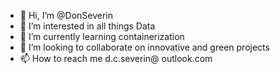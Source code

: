 - 👋 Hi, I’m @DonSeverin
- 👀 I’m interested in all things Data
- 🌱 I’m currently learning containerization
- 💞️ I’m looking to collaborate on innovative and green projects
- 📫 How to reach me d.c.severin@ outlook.com

<!---
DonSeverin/DonSeverin is a ✨ special ✨ repository because its `README.md` (this file) appears on your GitHub profile.
You can click the Preview link to take a look at your changes.
--->

